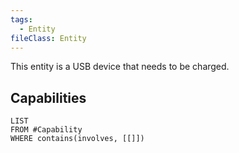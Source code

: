 ```yaml
---
tags:
  - Entity
fileClass: Entity
---
```

This entity is a USB device that needs to be charged. 
## Capabilities
```dataview
LIST
FROM #Capability 
WHERE contains(involves, [[]])
```